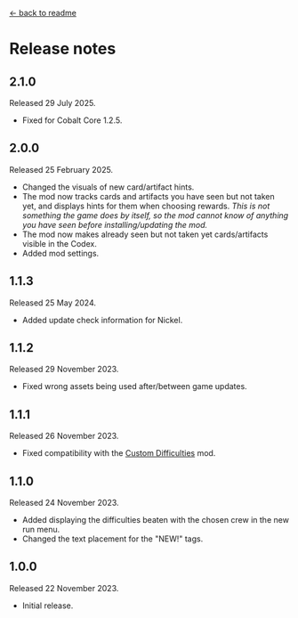 [← back to readme](README.md)

# Release notes

## 2.1.0
Released 29 July 2025.

* Fixed for Cobalt Core 1.2.5.

## 2.0.0
Released 25 February 2025.

* Changed the visuals of new card/artifact hints.
* The mod now tracks cards and artifacts you have seen but not taken yet, and displays hints for them when choosing rewards. *This is not something the game does by itself, so the mod cannot know of anything you have seen before installing/updating the mod.*
* The mod now makes already seen but not taken yet cards/artifacts visible in the Codex.
* Added mod settings.

## 1.1.3
Released 25 May 2024.

* Added update check information for Nickel.

## 1.1.2
Released 29 November 2023.

* Fixed wrong assets being used after/between game updates.

## 1.1.1
Released 26 November 2023.

* Fixed compatibility with the [Custom Difficulties](https://github.com/Shockah/Cobalt-Core-Mods/tree/master/CustomDifficulties) mod.

## 1.1.0
Released 24 November 2023.

* Added displaying the difficulties beaten with the chosen crew in the new run menu.
* Changed the text placement for the "NEW!" tags.

## 1.0.0
Released 22 November 2023.

* Initial release.